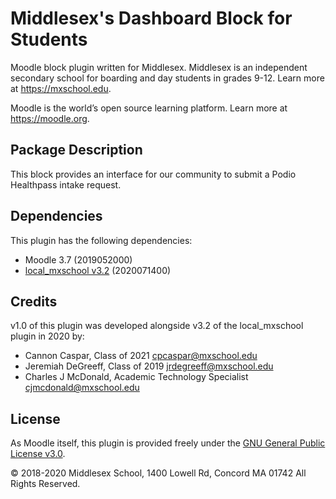 # Middlesex's Dashboard Block for Students

Moodle block plugin written for Middlesex. Middlesex is an independent secondary school for boarding and day students in grades 9-12. Learn more at <https://mxschool.edu>.

Moodle is the world’s open source learning platform. Learn more at <https://moodle.org>.

## Package Description
This block provides an interface for our community to submit a Podio Healthpass intake request.

## Dependencies
This plugin has the following dependencies:
- Moodle 3.7 (2019052000)
- [local_mxschool v3.2](/local/mxschool/README.md) (2020071400)

## Credits
v1.0 of this plugin was developed alongside v3.2 of the local_mxschool plugin in 2020 by:
- Cannon Caspar, Class of 2021 <cpcaspar@mxschool.edu>
- Jeremiah DeGreeff, Class of 2019 <jrdegreeff@mxschool.edu>
- Charles J McDonald, Academic Technology Specialist <cjmcdonald@mxschool.edu>

## License
As Moodle itself, this plugin is provided freely under the [GNU General Public License v3.0](/COPYING.txt).

© 2018-2020 Middlesex School, 1400 Lowell Rd, Concord MA 01742 All Rights Reserved.
